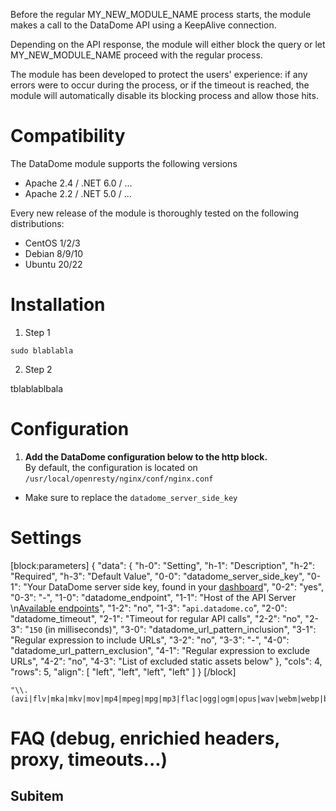 <!--- Readme Title : MY_NEW_MODULE_NAME -->
<!--- Readme Subtitle: DataDome MY_NEW_MODULE_NAME module detects and protects against bot activity -->

<!--- Generic description -->

Before the regular MY_NEW_MODULE_NAME process starts, the module makes a call to the DataDome API using a KeepAlive connection.

Depending on the API response, the module will either block the query or let MY_NEW_MODULE_NAME proceed with the regular process.

The module has been developed to protect the users' experience: if any errors were to occur during the process, or if the timeout is reached, the module will automatically disable its blocking process and allow those hits.


# Compatibility

The DataDome module supports the following versions

- Apache 2.4 / .NET 6.0 / ...
- Apache 2.2 / .NET 5.0 / ...

<!--- OS versions : alphabetical order if applicable -->

Every new release of the module is thoroughly tested on the following distributions:

- CentOS 1/2/3
- Debian 8/9/10
- Ubuntu 20/22

# Installation

1. Step 1

```shell
sudo blablabla
```

2. Step 2

tblablablbala

# Configuration

1. **Add the DataDome configuration below to the http block.**  
   By default, the configuration is located on `/usr/local/openresty/nginx/conf/nginx.conf`

- Make sure to replace the `datadome_server_side_key`


# Settings

[block:parameters]
{
  "data": {
    "h-0": "Setting",
    "h-1": "Description",
    "h-2": "Required",
    "h-3": "Default Value",
    "0-0": "datadome_server_side_key",
    "0-1": "Your DataDome server side key, found in your [dashboard](https://app.datadome.co/dashboard/management/integrations)",
    "0-2": "yes",
    "0-3": "-",
    "1-0": "datadome_endpoint",
    "1-1": "Host of the API Server  \n[Available endpoints](doc:api-server)",
    "1-2": "no",
    "1-3": "`api.datadome.co`",
    "2-0": "datadome_timeout",
    "2-1": "Timeout for regular API calls",
    "2-2": "no",
    "2-3": "`150` (in milliseconds)",
    "3-0": "datadome_url_pattern_inclusion",
    "3-1": "Regular expression to include URLs",
    "3-2": "no",
    "3-3": "-",
    "4-0": "datadome_url_pattern_exclusion",
    "4-1": "Regular expression to exclude URLs",
    "4-2": "no",
    "4-3": "List of excluded static assets below"
  },
  "cols": 4,
  "rows": 5,
  "align": [
    "left",
    "left",
    "left",
    "left"
  ]
}
[/block]


```shell Excluded file extensions for static assets (default values)
"\\.(avi|flv|mka|mkv|mov|mp4|mpeg|mpg|mp3|flac|ogg|ogm|opus|wav|webm|webp|bmp|gif|ico|jpeg|jpg|png|svg|svgz|swf|eot|otf|ttf|woff|woff2|css|less|js|map|json)$"
```



# FAQ (debug, enrichied headers, proxy, timeouts...)
## Subitem